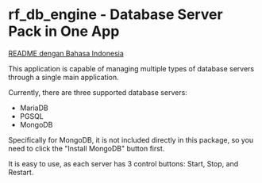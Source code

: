 # rf_db_engine - Database Server Pack in One App

[README dengan Bahasa Indonesia](https://github.com/rakifsul/rf_db_engine/blob/main/README_id.md)

This application is capable of managing multiple types of database servers through a single main application.

Currently, there are three supported database servers:

- MariaDB
- PGSQL
- MongoDB

Specifically for MongoDB, it is not included directly in this package, so you need to click the "Install MongoDB" button first.

It is easy to use, as each server has 3 control buttons: Start, Stop, and Restart.